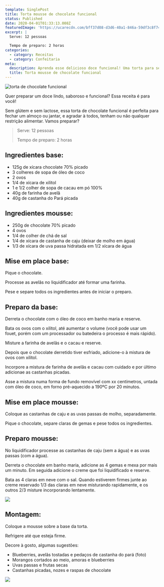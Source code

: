 ```yaml
---
template: SinglePost
title: Torta mousse de chocolate funcional
status: Published
date: 2020-04-01T01:33:13.008Z
featuredImage: 'https://ucarecdn.com/bff37d08-d3d6-40a1-846a-59df3c8f7435/'
excerpt: |
  Serve: 12 pessoas 

  Tempo de preparo: 2 horas 
categories:
  - category: Receitas
  - category: Confeitaria
meta:
  description: Aprenda esse delicioso doce funcional! Uma torta para servir e encantar!
  title: Torta mousse de chocolate funcional
---
```

![torta de chocolate funcional](https://ucarecdn.com/5e173510-ac9e-43cf-9c64-b3546ccf4fcc/)

Quer preparar um doce lindo, saboroso e funcional? Essa receita é para você! 

Sem glútem e sem lactose, essa torta de chocolate funcional é perfeita para fechar um almoço ou jantar, e agradar à todos, tenham ou não qualquer restrição alimentar. Vamos preparar? 

> Serve: 12 pessoas 
>
> Tempo de preparo: 2 horas 

## Ingredientes base:

* 125g de xícara chocolate 70% picado 
* 3 colheres de sopa de óleo de coco 
* 2 ovos 
* 1/4 de xícara de xilitol 
* 1 e 1/2 colher de sopa de cacau em pó 100% 
* 40g de farinha de avelã 
* 40g de castanha do Pará picada 

## Ingredientes mousse:

* 250g de chocolate 70% picado 
* 4 ovos 
* 1/4 de colher de chá de sal 
* 1/4 de xícara de castanha de caju (deixar de molho em água) 
* 1/3 de xícara de uva passa hidratada em 1/2 xícara de água 

## Mise em place base:

Pique o chocolate. 

Processe as avelãs no liquidificador até formar uma farinha. 

Pese e separe todos os ingredientes antes de iniciar o preparo. 

## Preparo da base:

Derreta o chocolate com o óleo de coco em banho maria e reserve. 

Bata os ovos com o xilitol, até aumentar o volume (você pode usar um fouet, porém com um processador ou batedeira o processo é mais rápido).  

Misture a farinha de avelãs e o cacau e reserve. 

Depois que o chocolate derretido tiver esfriado, adicione-o à mistura de ovos com xilitol. 

Incorpore a mistura de farinha de avelãs e cacau com cuidado e por último adicionae as castanhas picadas. 

Asse a mistura numa forma de fundo removível com xx centímetros, untada com óleo de coco, em forno pré-aquecido a 190ºC por 20 minutos. 

## Mise em place mousse:

Coloque as castanhas de caju e as uvas passas de molho, separadamente.  

Pique o chocolate, separe claras de gemas e pese todos os ingredientes. 

## 

## Preparo mousse:

No liquidificador processe as castanhas de caju (sem a água) e as uvas passas (com a água). 

Derreta o chocolate em banho maria, adicione as 4 gemas e mexa por mais um minuto. Em seguida adicione o creme que foi liquidificado e reserve. 

Bata as 4 claras em neve com o sal. Quando estiverem firmes junte ao creme reservado 1/3 das claras em neve misturando rapidamente, e os outros 2/3 misture incorporando lentamente.  

![](https://ucarecdn.com/f0ff758c-c361-4da2-8c97-d84cfc3006e8/)

## 

## Montagem:

Coloque a mousse sobre a base da torta.  

Refrigere até que esteja firme. 

Decore à gosto, algumas sugestões: 

* Blueberries, avelãs tostadas e pedaços de castanha do pará (foto) 
* Morangos cortados ao meio, amoras e blueberries 
* Uvas passas e frutas secas 
* Castanhas picadas, nozes e raspas de chocolate

![](https://ucarecdn.com/e30f7fde-8e77-4546-9556-49f02cf676ae/-/crop/1732x1916/0,95/-/preview/)
